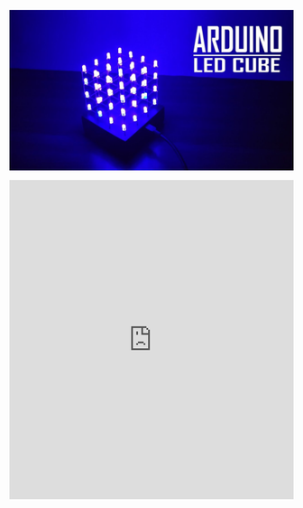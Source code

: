 
![Arduino-LED-Cube](Arduino-LED-Cube.jpg)

<iframe src="https://www.linkedin.com/embed/feed/update/urn:li:ugcPost:6878039919181230080" allowfullscreen="" title="Embedded post" width="504" height="565" frameborder="0"></iframe>